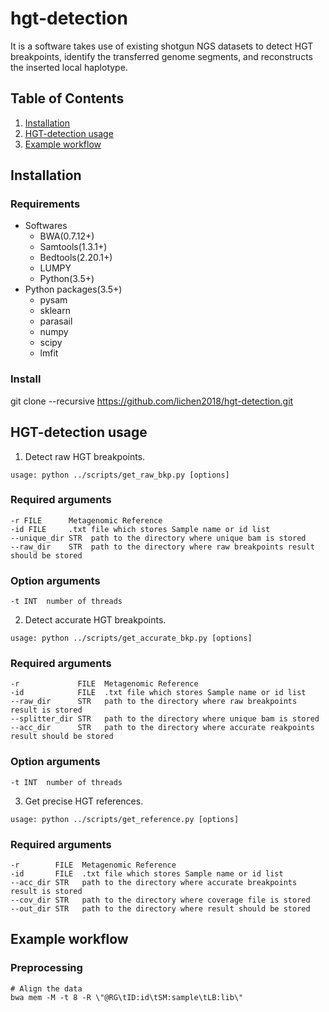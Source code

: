 # hgt-detection
It is a software takes use of existing shotgun NGS datasets to detect HGT breakpoints, identify the transferred genome segments, and reconstructs the inserted local haplotype.
## Table of Contents
1. [Installation](#readme)
2. [HGT-detection usage](#readme)
3. [Example workflow](#readme)
## Installation
### Requirements
- Softwares
  - BWA(0.7.12+)
  - Samtools(1.3.1+)
  - Bedtools(2.20.1+)
  - LUMPY
  - Python(3.5+)
- Python packages(3.5+)
  - pysam
  - sklearn
  - parasail
  - numpy
  - scipy
  - lmfit
### Install
git clone --recursive https://github.com/lichen2018/hgt-detection.git
## HGT-detection usage
1. Detect raw HGT breakpoints.
```
usage: python ../scripts/get_raw_bkp.py [options]
```
### Required arguments
  ```
  -r FILE      Metagenomic Reference
  -id FILE     .txt file which stores Sample name or id list
  --unique_dir STR  path to the directory where unique bam is stored
  --raw_dir    STR  path to the directory where raw breakpoints result should be stored
  ```
### Option arguments
  ```
  -t INT  number of threads 
  ```
2. Detect accurate HGT breakpoints.
```
usage: python ../scripts/get_accurate_bkp.py [options]
```
### Required arguments
  ```
  -r             FILE  Metagenomic Reference
  -id            FILE  .txt file which stores Sample name or id list
  --raw_dir      STR   path to the directory where raw breakpoints result is stored
  --splitter_dir STR   path to the directory where unique bam is stored
  --acc_dir      STR   path to the directory where accurate reakpoints result should be stored
  ```
### Option arguments
  ```
  -t INT  number of threads 
  ```
3. Get precise HGT references.
```
usage: python ../scripts/get_reference.py [options]
```
### Required arguments
  ```
  -r        FILE  Metagenomic Reference
  -id       FILE  .txt file which stores Sample name or id list
  --acc_dir STR   path to the directory where accurate breakpoints result is stored
  --cov_dir STR   path to the directory where coverage file is stored
  --out_dir STR   path to the directory where result should be stored
  ```
## Example workflow
### Preprocessing
```
# Align the data
bwa mem -M -t 8 -R \"@RG\tID:id\tSM:sample\tLB:lib\"
```
